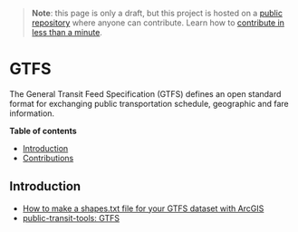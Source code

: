 > **Note**: this page is only a draft, but this project is hosted on a [public repository](https://github.com/hhkaos/awesome-arcgis) where anyone can contribute. Learn how to [contribute in less than a minute](https://github.com/hhkaos/awesome-arcgis/blob/master/CONTRIBUTING.md#contributions).

# GTFS
The General Transit Feed Specification (GTFS) defines an open standard format for exchanging public transportation schedule, geographic and fare information.

<!-- START doctoc generated TOC please keep comment here to allow auto update -->
<!-- DON'T EDIT THIS SECTION, INSTEAD RE-RUN doctoc TO UPDATE -->
**Table of contents**

- [Introduction](#introduction)
- [Contributions](#contributions)

<!-- END doctoc generated TOC please keep comment here to allow auto update -->

## Introduction

* [How to make a shapes.txt file for your GTFS dataset with ArcGIS](https://blogs.esri.com/esri/arcgis/2017/07/19/how-to-make-a-shapes-txt-file-for-your-gtfs-dataset-with-arcgis/)
* [public-transit-tools: GTFS](https://github.com/Esri/public-transit-tools)




